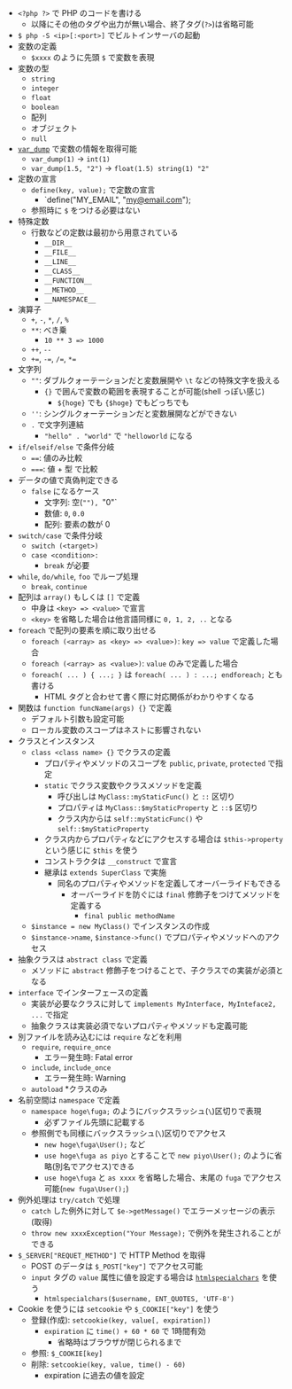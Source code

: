 - `<?php ?>` で PHP のコードを書ける
  - 以降にその他のタグや出力が無い場合、終了タグ(`?>`)は省略可能
- `$ php -S <ip>[:<port>]` でビルトインサーバの起動
- 変数の定義
  - `$xxxx` のように先頭 `$` で変数を表現
- 変数の型
  - `string`
  - `integer`
  - `float`
  - `boolean`
  - 配列
  - オブジェクト
  - `null`
- [`var_dump`](https://www.php.net/manual/ja/function.var-dump.php) で変数の情報を取得可能
  - `var_dump(1)` -> `int(1)`
  - `var_dump(1.5, "2")` -> `float(1.5) string(1) "2"`
- 定数の宣言
  - `define(key, value);` で定数の宣言
    - `define("MY_EMAIL", "my@email.com");
  - 参照時に `$` をつける必要はない
- 特殊定数
  - 行数などの定数は最初から用意されている
    - `__DIR__`
    - `__FILE__`
    - `__LINE__`
    - `__CLASS__`
    - `__FUNCTION__`
    - `__METHOD__`
    - `__NAMESPACE__`
- 演算子
  - `+`, `-`, `*`, `/`, `%`
  - `**`: べき乗
    - `10 ** 3 => 1000`
  - `++`, `--`
  - `+=`, `-=`, `/=`, `*=`
- 文字列
  - `""`: ダブルクォーテーションだと変数展開や `\t` などの特殊文字を扱える
    - `{}` で囲んで変数の範囲を表現することが可能(shell っぽい感じ)
      - `${hoge}` でも `{$hoge}` でもどっちでも
  - `''`: シングルクォーテーションだと変数展開などができない
  - `.` で文字列連結
    - `"hello" . "world"` で `"helloworld` になる
- `if/elseif/else` で条件分岐
  - `==`: 値のみ比較
  - `===`: 値 + 型 で比較
- データの値で真偽判定できる
  - `false` になるケース
    - 文字列: 空(`""), `"0"`
    - 数値: `0`, `0.0`
    - 配列: 要素の数が 0
- `switch/case` で条件分岐
  - `switch (<target>)`
  - `case <condition>:`
    - `break` が必要
- `while`, `do/while`, `foo` でループ処理
  - `break`, `continue`
- 配列は `array()` もしくは `[]` で定義
  - 中身は `<key> => <value>` で宣言
  - `<key>` を省略した場合は他言語同様に `0, 1, 2, ..` となる
- `foreach` で配列の要素を順に取り出せる
  - `foreach (<array> as <key> => <value>)`: `key => value` で定義した場合
  - `foreach (<array> as <value>)`: `value` のみで定義した場合
  - `foreach( ... ) { ...; }` は `foreach( ... ) : ...; endforeach;` とも書ける
    - HTML タグと合わせて書く際に対応関係がわかりやすくなる
- 関数は `function funcName(args) {}` で定義
  - デフォルト引数も設定可能
  - ローカル変数のスコープはネストに影響されない
- クラスとインスタンス
  - `class <class name> {}` でクラスの定義
    - プロパティやメソッドのスコープを `public`, `private`, `protected` で指定
    - `static` でクラス変数やクラスメソッドを定義
      - 呼び出しは `MyClass::myStaticFunc()` と `::` 区切り
      - プロパティは `MyClass::$myStaticProperty` と `::$` 区切り
      - クラス内からは `self::myStaticFunc()` や `self::$myStaticProperty`
    - クラス内からプロパティなどにアクセスする場合は `$this->property` という感じに `$this` を使う
    - コンストラクタは `__construct` で宣言
    - 継承は `extends SuperClass` で実施
      - 同名のプロパティやメソッドを定義してオーバーライドもできる
        - オーバーライドを防ぐには `final` 修飾子をつけてメソッドを定義する
          - `final public methodName`
  - `$instance = new MyClass()` でインスタンスの作成
  - `$instance->name`, `$instance->func()` でプロパティやメソッドへのアクセス
- 抽象クラスは `abstract class` で定義
  - メソッドに `abstract` 修飾子をつけることで、子クラスでの実装が必須となる
- `interface` でインターフェースの定義
  - 実装が必要なクラスに対して `implements MyInterface, MyInteface2, ...` で指定
  - 抽象クラスは実装必須でないプロパティやメソッドも定義可能
- 別ファイルを読み込むには `require` などを利用
  - `require`, `require_once`
    - エラー発生時: Fatal error
  - `include`, `include_once`
    - エラー発生時: Warning
  - `autoload` *クラスのみ
- 名前空間は `namespace` で定義
  - `namespace hoge\fuga;` のようにバックスラッシュ(`\`)区切りで表現
    - 必ずファイル先頭に記載する
  - 参照側でも同様にバックスラッシュ(`\`)区切りでアクセス
    - `new hoge\fuga\User();` など
    - `use hoge\fuga as piyo` とすることで `new piyo\User();` のように省略(別名でアクセス)できる
    - `use hoge\fuga` と `as xxxx` を省略した場合、末尾の `fuga` でアクセス可能(`new fuga\User();`)
- 例外処理は `try/catch` で処理
  - `catch` した例外に対して `$e->getMessage()` でエラーメッセージの表示(取得)
  - `throw new xxxxException("Your Message);` で例外を発生されることができる
- `$_SERVER["REQUET_METHOD"]` で HTTP Method を取得
  - POST のデータは `$_POST["key"]` でアクセス可能
  - `input` タグの `value` 属性に値を設定する場合は [`htmlspecialchars`](https://www.php.net/manual/ja/function.htmlspecialchars.php) を使う
    - `htmlspecialchars($username, ENT_QUOTES, 'UTF-8')`
- Cookie を使うには `setcookie` や `$_COOKIE["key"]` を使う
  - 登録(作成): `setcookie(key, value[, expiration])`
    - `expiration` に `time() + 60 * 60` で 1時間有効
      - 省略時はブラウザが閉じられるまで
  - 参照: `$_COOKIE[key]`
  - 削除: `setcookie(key, value, time() - 60)`
    - expiration に過去の値を設定
